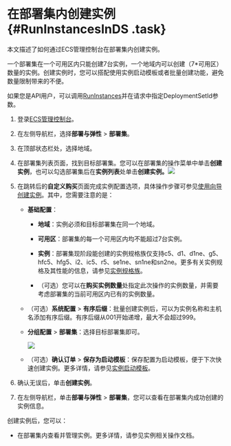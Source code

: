 # 在部署集内创建实例 {#RunInstancesInDS .task}

本文描述了如何通过ECS管理控制台在部署集内创建实例。

一个部署集在一个可用区内只能创建7台实例，一个地域内可以创建（7\*可用区）数量的实例。创建实例时，您可以搭配使用实例启动模板或者批量创建功能，避免数量限制带来的不便。

如果您是API用户，可以调用[RunInstances](../intl.zh-CN/API参考/实例/RunInstances.md#)并在请求中指定DeploymentSetId参数。

1.  登录[ECS管理控制台](https://ecs.console.aliyun.com)。
2.  在左侧导航栏，选择**部署与弹性** \> **部署集**。
3.  在顶部状态栏处，选择地域。
4.  在部署集列表页面，找到目标部署集。您可以在部署集的操作菜单中单击**创建实例**，也可以勾选部署集后在**实例列表**处单击**创建实例。**![](http://static-aliyun-doc.oss-cn-hangzhou.aliyuncs.com/assets/img/21509/156341326112127_zh-CN.png)


5.  在跳转后的**自定义购买**页面完成实例配置选项，具体操作步骤可参见[使用向导创建实例](intl.zh-CN/实例/创建实例/使用向导创建实例.md#)。其中，您需要注意的是： 
    -   **基础配置**：
        -   **地域**：实例必须和目标部署集在同一个地域。

        -   **可用区**：部署集的每一个可用区内均不能超过7台实例。

        -   **实例**：部署集现阶段能创建的实例规格族仅支持c5、d1、d1ne、g5、hfc5、hfg5、i2、ic5、r5、se1ne、sn1ne和sn2ne。更多有关实例规格及其性能的信息，请参见[实例规格族](../intl.zh-CN/实例/实例规格族.md#)。

        -   （可选）您可以在**购买实例数量**处指定此次操作的实例数量，并需要考虑部署集的当前可用区内已有的实例数量。
    -   （可选）**系统配置** \> **有序后缀**：批量创建实例后，可以为实例名称和主机名添加有序后缀。有序后缀从001开始递增，最大不会超过999。

    -   **分组配置** \> **部署集**：选择目标部署集即可。

        ![](http://static-aliyun-doc.oss-cn-hangzhou.aliyuncs.com/assets/img/21509/156341326212135_zh-CN.png)

    -   （可选）**确认订单** \> **保存为启动模板**：保存配置为启动模板，便于下次快速创建实例。更多详情，请参见[实例启动模板](../intl.zh-CN/部署与弹性/实例启动模板/实例启动模板概述.md#)。

6.  确认无误后，单击**创建实例**。
7.  在左侧导航栏，单击**部署与弹性** \> **部署集**，您可以查看在部署集内成功创建的实例信息。

创建实例后，您可以：

-   在部署集内查看并管理实例。更多详情，请参见实例相关操作文档。


